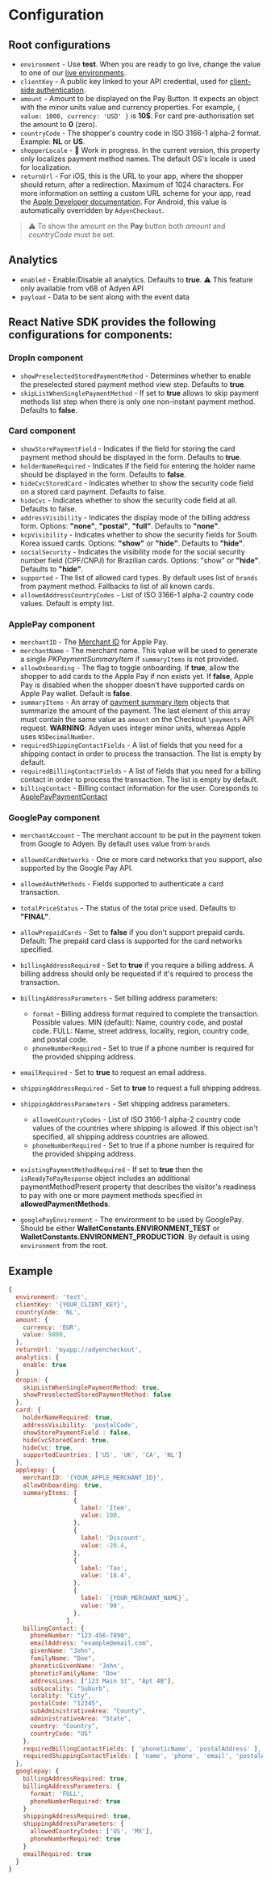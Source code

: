# Configuration

## Root configurations

- `environment` - Use **test**. When you are ready to go live, change the value to one of our [live environments](https://docs.adyen.com/online-payments/drop-in-web#testing-your-integration).
- `clientKey` - A public key linked to your API credential, used for [client-side authentication](https://docs.adyen.com/development-resources/client-side-authentication).
- `amount` - Amount to be displayed on the Pay Button. It expects an object with the minor units value and currency properties. For example, `{ value: 1000, currency: 'USD' }` is **10$**. For card pre-authorisation set the amount to **0** (zero).
- `countryCode` - The shopper's country code in ISO 3166-1 alpha-2 format. Example: **NL** or **US**.
- `shopperLocale` - 🚧 Work in progress. In the current version, this property only localizes payment method names. The default OS's locale is used for localization.
- `returnUrl` - For iOS, this is the URL to your app, where the shopper should return, after a redirection. Maximum of 1024 characters. For more information on setting a custom URL scheme for your app, read the [Apple Developer documentation](https://developer.apple.com/documentation/uikit/inter-process_communication/allowing_apps_and_websites_to_link_to_your_content/defining_a_custom_url_scheme_for_your_app).
  For Android, this value is automatically overridden by `AdyenCheckout`.

> ⚠️ To show the amount on the **Pay** button both _amount_ and _countryCode_ must be set.

## Analytics

- `enabled` - Enable/Disable all analytics. Defaults to **true**. ⚠️ This feature only available from v68 of Adyen API
- `payload` - Data to be sent along with the event data

## React Native SDK provides the following configurations for components:

### DropIn component

- `showPreselectedStoredPaymentMethod` - Determines whether to enable the preselected stored payment method view step. Defaults to **true**.
- `skipListWhenSinglePaymentMethod` - If set to **true** allows to skip payment methods list step when there is only one non-instant payment method. Defaults to **false**.

### Card component

- `showStorePaymentField` - Indicates if the field for storing the card payment method should be displayed in the form. Defaults to **true**.
- `holderNameRequired` - Indicates if the field for entering the holder name should be displayed in the form. Defaults to **false**.
- `hideCvcStoredCard` - Indicates whether to show the security code field on a stored card payment. Defaults to false.
- `hideCvc` - Indicates whether to show the security code field at all. Defaults to false.
- `addressVisibility` - Indicates the display mode of the billing address form. Options: **"none"**, **"postal"**, **"full"**. Defaults to **"none"**.
- `kcpVisibility` - Indicates whether to show the security fields for South Korea issued cards. Options: **"show"** or **"hide"**. Defaults to **"hide"**.
- `socialSecurity` - Indicates the visibility mode for the social security number field (CPF/CNPJ) for Brazilian cards. Options: "show" or **"hide"**. Defaults to **"hide"**.
- `supported` - The list of allowed card types. By default uses list of `brands` from payment method. Fallbacks to list of all known cards.
- `allowedAddressCountryCodes` - List of ISO 3166-1 alpha-2 country code values. Default is empty list.

### ApplePay component

- `merchantID` - The [Merchant ID](https://developer.apple.com/library/archive/ApplePay_Guide/Configuration.html) for Apple Pay.
- `merchantName` - The merchant name. This value will be used to generate a single _PKPaymentSummaryItem_ if `summaryItems` is not provided.
- `allowOnboarding` - The flag to toggle onboarding. If **true**, allow the shopper to add cards to the Apple Pay if non exists yet. If **false**, Apple Pay is disabled when the shopper doesn’t have supported cards on Apple Pay wallet. Default is **false**.
- `summaryItems` - An array of [payment summary item](https://developer.apple.com/documentation/passkit/pkpaymentrequest/1619231-paymentsummaryitems) objects that summarize the amount of the payment. The last element of this array must contain the same value as `amount` on the Checkout `\payments` API request. **WARNING**: Adyen uses integer minor units, whereas Apple uses `NSDecimalNumber`.
- `requiredShippingContactFields` - A list of fields that you need for a shipping contact in order to process the transaction. The list is empty by default.
- `requiredBillingContactFields` - A list of fields that you need for a billing contact in order to process the transaction. The list is empty by default.
- `billingContact` - Billing contact information for the user. Coresponds to [ApplePayPaymentContact](https://developer.apple.com/documentation/apple_pay_on_the_web/applepaypaymentcontact)

### GooglePay component

- `merchantAccount` - The merchant account to be put in the payment token from Google to Adyen. By default uses value from `brands`
- `allowedCardNetworks` - One or more card networks that you support, also supported by the Google Pay API.
- `allowedAuthMethods` - Fields supported to authenticate a card transaction.
- `totalPriceStatus` - The status of the total price used. Defaults to **"FINAL"**.
- `allowPrepaidCards` - Set to **false** if you don't support prepaid cards. Default: The prepaid card class is supported for the card networks specified.
- `billingAddressRequired` - Set to **true** if you require a billing address. A billing address should only be requested if it's required to process the transaction.
- `billingAddressParameters` - Set billing address parameters:

  - `format` - Billing address format required to complete the transaction.
    Possible values:
    MIN (default): Name, country code, and postal code.
    FULL: Name, street address, locality, region, country code, and postal code.
  - `phoneNumberRequired` - Set to true if a phone number is required for the provided shipping address.

- `emailRequired` - Set to **true** to request an email address.
- `shippingAddressRequired` - Set to **true** to request a full shipping address.
- `shippingAddressParameters` - Set shipping address parameters.

  - `allowedCountryCodes` - List of ISO 3166-1 alpha-2 country code values of the countries where shipping is allowed. If this object isn't specified, all shipping address countries are allowed.
  - `phoneNumberRequired` - Set to true if a phone number is required for the provided shipping address.

- `existingPaymentMethodRequired` - If set to **true** then the `isReadyToPayResponse` object includes an additional paymentMethodPresent property that describes the visitor's readiness to pay with one or more payment methods specified in **allowedPaymentMethods**.
- `googlePayEnvironment` - The environment to be used by GooglePay. Should be either **WalletConstants.ENVIRONMENT_TEST** or **WalletConstants.ENVIRONMENT_PRODUCTION**. By default is using `environment` from the root.

## Example

```js
{
  environment: 'test',
  clientKey: '{YOUR_CLIENT_KEY}',
  countryCode: 'NL',
  amount: {
    currency: 'EUR',
    value: 9800,
  },
  returnUrl: 'myapp://adyencheckout',
  analytics: {
    enable: true
  }
  dropin: {
    skipListWhenSinglePaymentMethod: true,
    showPreselectedStoredPaymentMethod: false
  },
  card: {
    holderNameRequired: true,
    addressVisibility: 'postalCode',
    showStorePaymentField : false,
    hideCvcStoredCard: true,
    hideCvc: true,
    supportedCountries: ['US', 'UK', 'CA', 'NL']
  },
  applepay: {
    merchantID: '{YOUR_APPLE_MERCHANT_ID}',
    allowOnboarding: true,
    summaryItems: [
                  {
                    label: 'Item',
                    value: 100,
                  },
                  {
                    label: 'Discount',
                    value: -20.4,
                  },
                  {
                    label: 'Tax',
                    value: '18.4',
                  },
                  {
                    label: `{YOUR_MERCHANT_NAME}`,
                    value: '98',
                  },
                ],
    billingContact: {
      phoneNumber: "123-456-7890",
      emailAddress: "example@email.com",
      givenName: "John",
      familyName: "Doe",
      phoneticGivenName: 'John',
      phoneticFamilyName: 'Doe'
      addressLines: ["123 Main St", "Apt 4B"],
      subLocality: "Suburb",
      locality: "City",
      postalCode: "12345",
      subAdministrativeArea: "County",
      administrativeArea: "State",
      country: "Country",
      countryCode: "US"
    },
    requiredBillingContactFields: [ 'phoneticName', 'postalAddress' ],
    requiredShippingContactFields: [ 'name', 'phone', 'email', 'postalAddress' ]
  },
  googlepay: {
    billingAddressRequired: true,
    billingAddressParameters: {
      format: 'FULL',
      phoneNumberRequired: true
    }
    shippingAddressRequired: true,
    shippingAddressParameters: {
      allowedCountryCodes: ['US', 'MX'],
      phoneNumberRequired: true
    }
    emailRequired: true
  }
}
```
